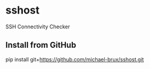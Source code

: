 # sshost
SSH Connectivity Checker

## Install from GitHub
pip install git+https://github.com/michael-brux/sshost.git
